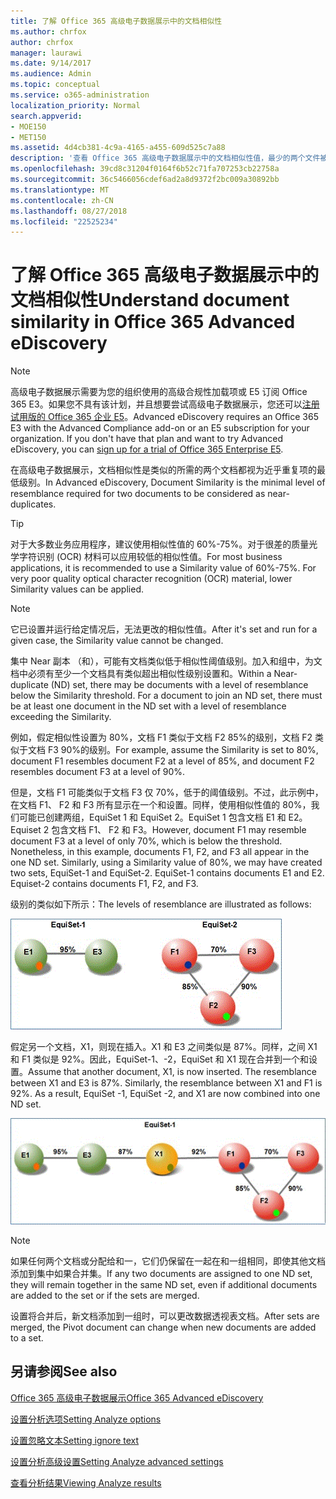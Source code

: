 ```yaml
---
title: 了解 Office 365 高级电子数据展示中的文档相似性
ms.author: chrfox
author: chrfox
manager: laurawi
ms.date: 9/14/2017
ms.audience: Admin
ms.topic: conceptual
ms.service: o365-administration
localization_priority: Normal
search.appverid:
- MOE150
- MET150
ms.assetid: 4d4cb381-4c9a-4165-a455-609d525c7a88
description: '查看 Office 365 高级电子数据展示中的文档相似性值，最少的两个文件被视为近乎重复的类似级别工作原理。 '
ms.openlocfilehash: 39cd8c31204f0164f6b52c71fa707253cb22758a
ms.sourcegitcommit: 36c5466056cdef6ad2a8d9372f2bc009a30892bb
ms.translationtype: MT
ms.contentlocale: zh-CN
ms.lasthandoff: 08/27/2018
ms.locfileid: "22525234"
---
```

# <a name="understand-document-similarity-in-office-365-advanced-ediscovery"></a><span data-ttu-id="df545-103">了解 Office 365 高级电子数据展示中的文档相似性</span><span class="sxs-lookup"><span data-stu-id="df545-103">Understand document similarity in Office 365 Advanced eDiscovery</span></span>

> [!NOTE]
> <span data-ttu-id="df545-p101">高级电子数据展示需要为您的组织使用的高级合规性加载项或 E5 订阅 Office 365 E3。如果您不具有该计划，并且想要尝试高级电子数据展示，您还可以[注册试用版的 Office 365 企业 E5](https://go.microsoft.com/fwlink/p/?LinkID=698279)。</span><span class="sxs-lookup"><span data-stu-id="df545-p101">Advanced eDiscovery requires an Office 365 E3 with the Advanced Compliance add-on or an E5 subscription for your organization. If you don't have that plan and want to try Advanced eDiscovery, you can [sign up for a trial of Office 365 Enterprise E5](https://go.microsoft.com/fwlink/p/?LinkID=698279).</span></span> 
  
<span data-ttu-id="df545-106">在高级电子数据展示，文档相似性是类似的所需的两个文档都视为近乎重复项的最低级别。</span><span class="sxs-lookup"><span data-stu-id="df545-106">In Advanced eDiscovery, Document Similarity is the minimal level of resemblance required for two documents to be considered as near-duplicates.</span></span>
  
> [!TIP]
> <span data-ttu-id="df545-p102">对于大多数业务应用程序，建议使用相似性值的 60%-75%。对于很差的质量光学字符识别 (OCR) 材料可以应用较低的相似性值。</span><span class="sxs-lookup"><span data-stu-id="df545-p102">For most business applications, it is recommended to use a Similarity value of 60%-75%. For very poor quality optical character recognition (OCR) material, lower Similarity values can be applied.</span></span> 
  
> [!NOTE]
> <span data-ttu-id="df545-109">它已设置并运行给定情况后，无法更改的相似性值。</span><span class="sxs-lookup"><span data-stu-id="df545-109">After it's set and run for a given case, the Similarity value cannot be changed.</span></span> 
  
<span data-ttu-id="df545-p103">集中 Near 副本 （和），可能有文档类似低于相似性阈值级别。加入和组中，为文档中必须有至少一个文档具有类似超出相似性级别设置和。</span><span class="sxs-lookup"><span data-stu-id="df545-p103">Within a Near-duplicate (ND) set, there may be documents with a level of resemblance below the Similarity threshold. For a document to join an ND set, there must be at least one document in the ND set with a level of resemblance exceeding the Similarity.</span></span> 
  
<span data-ttu-id="df545-112">例如，假定相似性设置为 80%，文档 F1 类似于文档 F2 85%的级别，文档 F2 类似于文档 F3 90%的级别。</span><span class="sxs-lookup"><span data-stu-id="df545-112">For example, assume the Similarity is set to 80%, document F1 resembles document F2 at a level of 85%, and document F2 resembles document F3 at a level of 90%.</span></span> 
  
<span data-ttu-id="df545-p104">但是，文档 F1 可能类似于文档 F3 仅 70%，低于的阈值级别。不过，此示例中，在文档 F1、 F2 和 F3 所有显示在一个和设置。同样，使用相似性值的 80%，我们可能已创建两组，EquiSet 1 和 EquiSet 2。EquiSet 1 包含文档 E1 和 E2。Equiset 2 包含文档 F1、 F2 和 F3。</span><span class="sxs-lookup"><span data-stu-id="df545-p104">However, document F1 may resemble document F3 at a level of only 70%, which is below the threshold. Nonetheless, in this example, documents F1, F2, and F3 all appear in the one ND set. Similarly, using a Similarity value of 80%, we may have created two sets, EquiSet-1 and EquiSet-2. EquiSet-1 contains documents E1 and E2. Equiset-2 contains documents F1, F2, and F3.</span></span> 
  
<span data-ttu-id="df545-118">级别的类似如下所示：</span><span class="sxs-lookup"><span data-stu-id="df545-118">The levels of resemblance are illustrated as follows:</span></span>
  
![文档相似性](media/3907ea7d-e28a-4027-8fc3-be090dd39144.gif)
  
<span data-ttu-id="df545-p105">假定另一个文档，X1，则现在插入。X1 和 E3 之间类似是 87%。同样，之间 X1 和 F1 类似是 92%。因此，EquiSet-1、-2，EquiSet 和 X1 现在合并到一个和设置。</span><span class="sxs-lookup"><span data-stu-id="df545-p105">Assume that another document, X1, is now inserted. The resemblance between X1 and E3 is 87%. Similarly, the resemblance between X1 and F1 is 92%. As a result, EquiSet -1, EquiSet -2, and X1 are now combined into one ND set.</span></span>
  
![文档相似性](media/d140d347-33d5-475a-af04-594a0f2ab13d.gif)
  
> [!NOTE]
> <span data-ttu-id="df545-125">如果任何两个文档或分配给和一，它们仍保留在一起在和一组相同，即使其他文档添加到集中如果合并集。</span><span class="sxs-lookup"><span data-stu-id="df545-125">If any two documents are assigned to one ND set, they will remain together in the same ND set, even if additional documents are added to the set or if the sets are merged.</span></span> 
  
<span data-ttu-id="df545-126">设置将合并后，新文档添加到一组时，可以更改数据透视表文档。</span><span class="sxs-lookup"><span data-stu-id="df545-126">After sets are merged, the Pivot document can change when new documents are added to a set.</span></span> 
  
## <a name="see-also"></a><span data-ttu-id="df545-127">另请参阅</span><span class="sxs-lookup"><span data-stu-id="df545-127">See also</span></span>

[<span data-ttu-id="df545-128">Office 365 高级电子数据展示</span><span class="sxs-lookup"><span data-stu-id="df545-128">Office 365 Advanced eDiscovery</span></span>](office-365-advanced-ediscovery.md)
  
[<span data-ttu-id="df545-129">设置分析选项</span><span class="sxs-lookup"><span data-stu-id="df545-129">Setting Analyze options</span></span>](set-analyze-options-in-advanced-ediscovery.md)
  
[<span data-ttu-id="df545-130">设置忽略文本</span><span class="sxs-lookup"><span data-stu-id="df545-130">Setting ignore text</span></span>](set-ignore-text-in-advanced-ediscovery.md)
  
[<span data-ttu-id="df545-131">设置分析高级设置</span><span class="sxs-lookup"><span data-stu-id="df545-131">Setting Analyze advanced settings</span></span>](set-analyze-advanced-settings-in-advanced-ediscovery.md)
  
[<span data-ttu-id="df545-132">查看分析结果</span><span class="sxs-lookup"><span data-stu-id="df545-132">Viewing Analyze results</span></span>](view-analyze-results-in-advanced-ediscovery.md)

